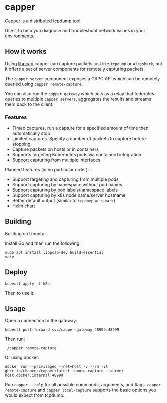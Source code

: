 # capper

Capper is a distributed tcpdump tool.

Use it to help you diagnose and troubleshoot network issues in your environments.

## How it works

Using [libpcap](https://www.tcpdump.org) capper can capture packets just like `tcpdump` or `Wireshark`, but it offers a set of server components for remotely capturing packets.

The `capper server` component exposes a GRPC API which can be remotely queried using `capper remote-capture`.

You can also run the `capper gateway` which acts as a relay that federates queries to multiple `capper servers`, aggregates the results and streams them back to the client.

### Features

- Timed captures, run a capture for a specified amount of time then automatically stop
- Limited captures. Specify a number of packets to capture before stopping
- Capture packets on hosts or in containers
- Supports targeting Kubernetes pods via containerd integration
- Support capturing from multiple interfaces

Planned features (in no particular order):

- Support targeting and capturing from multiple pods
- Support capturing by namespace without pod names
- Support capturing by pod labels/namespace labels
- Support capturing by k8s node name/server hostname
- Better default output (similar to `tcpdump` or `tshark`)
- Helm chart

## Building

Building on Ubuntu:

Install Go and then run the following:

```
sudo apt install libpcap-dev build-essential
make
```

## Deploy

```
kubectl apply -f k8s
```

Then to use it:

## Usage

Open a connection to the gateway:

```
kubectl port-forward svc/capper-gateway 48999:48999
```

Then run:
```
./capper remote-capture
```

Or using docker:
```
docker run --privileged --net=host -v --rm -it ghcr.io/chancez/capper:latest remote-capture --server host.docker.internal:48999
```

Run `capper --help` for all possible commands, arguments, and flags.
`capper remote-capture` and `capper local-capture` supports the basic options you would expect from tcpdump.
